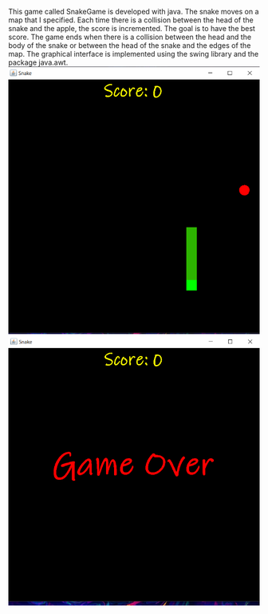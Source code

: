 This game called SnakeGame is developed with java. The snake moves on a map that I specified. Each time there is a collision between the head of the snake and the apple, the score is incremented. The goal is to have the best score. The game ends when there is a collision between the head and the body of the snake or between the head of the snake and the edges of the map. The graphical interface is implemented using the swing library and the package java.awt.
![0.4x0.4](interface-jeu.PNG)
![0.4x0.4](interface-gameover.PNG)
